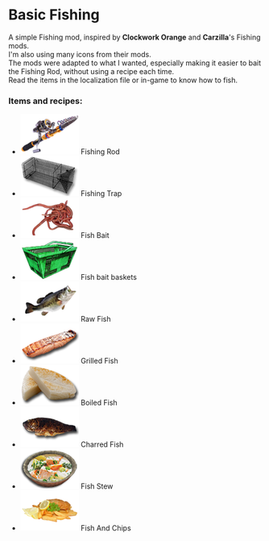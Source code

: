 # Basic Fishing
A simple Fishing mod, inspired by **Clockwork Orange** and **Carzilla**'s Fishing mods.  
I'm also using many icons from their mods.  
The mods were adapted to what I wanted, especially making it easier to bait the Fishing Rod, without using a recipe each time.  
Read the items in the localization file or in-game to know how to fish.  

### Items and recipes:
- ![Fishing Rod](Icons/fishingRod.png) Fishing Rod
- ![Fishing Trap](Icons/fishingTrap.png) Fishing Trap
- ![Fish Bait](Icons/fishBait.png) Fish Bait
- ![Fish bait baskets](Icons/fishBaitBasket.png) Fish bait baskets
- ![Raw Fish](Icons/rawFish.png) Raw Fish
- ![Grilled Fish](Icons/grilledFish.png) Grilled Fish
- ![Boiled Fish](Icons/boiledFish.png) Boiled Fish
- ![Charred Fish](Icons/charredFish.png) Charred Fish
- ![Fish Stew](Icons/fishStew.png) Fish Stew
- ![Fish And Chips](Icons/fishAndChips.png) Fish And Chips

	
